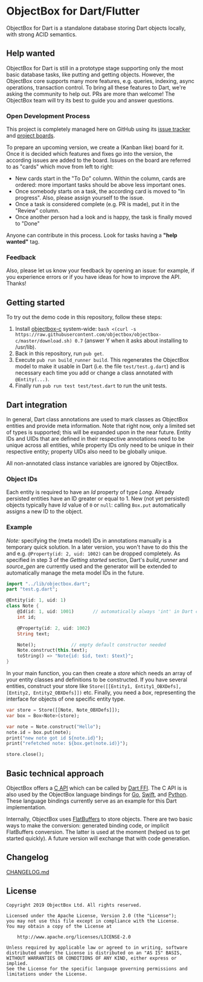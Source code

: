 ObjectBox for Dart/Flutter
==========================
ObjectBox for Dart is a standalone database storing Dart objects locally, with strong ACID semantics.

Help wanted
-----------
ObjectBox for Dart is still in a prototype stage supporting only the most basic database tasks, like putting and getting objects.
However, the ObjectBox core supports many more features, e.g. queries, indexing, async operations, transaction control.
To bring all these features to Dart, we're asking the community to help out. PRs are more than welcome!
The ObjectBox team will try its best to guide you and answer questions. 

### Open Development Process

This project is completely managed here on GitHub using its [issue tracker](https://github.com/objectbox/objectbox-dart/issues) and [project boards](https://github.com/objectbox/objectbox-dart/projects).

To prepare an upcoming version, we create a (Kanban like) board for it.
Once it is decided which features and fixes go into the version, the according issues are added to the board.
Issues on the board are referred to as "cards" which move from left to right:

* New cards start in the "To Do" column.
  Within the column, cards are ordered: more important tasks should be above less important ones.  
* Once somebody starts on a task, the according card is moved to "In progress".
  Also, please assign yourself to the issue.
* Once a task is considered complete (e.g. PR is made), put it in the "Review" column.
* Once another person had a look and is happy, the task is finally moved to "Done"
 
Anyone can contribute in this process. Look for tasks having a **"help wanted"** tag.

### Feedback

Also, please let us know your feedback by opening an issue:
for example, if you experience errors or if you have ideas for how to improve the API.
Thanks!

Getting started
---------------
To try out the demo code in this repository, follow these steps:

1. Install [objectbox-c](https://github.com/objectbox/objectbox-c) system-wide: `bash <(curl -s https://raw.githubusercontent.com/objectbox/objectbox-c/master/download.sh) 0.7` (answer Y when it asks about installing to /usr/lib).
2. Back in this repository, run `pub get`.
3. Execute `pub run build_runner build`. This regenerates the ObjectBox model to make it usable in Dart (i.e. the file `test/test.g.dart`) and is necessary each time you add or change a class annotated with `@Entity(...)`.
4. Finally run `pub run test test/test.dart` to run the unit tests.

Dart integration
----------------
In general, Dart class annotations are used to mark classes as ObjectBox entities and provide meta information.
Note that right now, only a limited set of types is supported; this will be expanded upon in the near future.
Entity IDs and UIDs that are defined in their respective annotations need to be unique across all entities, while property IDs only need to be unique in their respective entity; property UIDs also need to be globally unique.

All non-annotated class instance variables are ignored by ObjectBox.

### Object IDs

Each entity is required to have an _Id_ property of type _Long_.
Already persisted entities have an ID greater or equal to 1.
New (not yet persisted) objects typically have _Id_ value of `0` or `null`: calling `Box.put` automatically assigns a new ID to the object.

### Example

*Note:* specifying the (meta model) IDs in annotations manually is a temporary quick solution.
In a later version, you won't have to do this the and e.g. `@Property(id: 2, uid: 1002)` can be dropped completely.
As specified in step 3 of the _Getting started_ section, Dart's _build\_runner_ and _source\_gen_ are currently used and the generator will be extended to automatically manage the meta model IDs in the future.

```dart
import "../lib/objectbox.dart";
part "test.g.dart";

@Entity(id: 1, uid: 1)
class Note {
    @Id(id: 1, uid: 1001)       // automatically always 'int' in Dart code and 'Long' in ObjectBox
    int id;

    @Property(id: 2, uid: 1002)
    String text;

    Note();             // empty default constructor needed
    Note.construct(this.text);
    toString() => "Note{id: $id, text: $text}";
}
```

In your main function, you can then create a _store_ which needs an array of your entity classes and definitions to be constructed. If you have several entities, construct your store like `Store([[Entity1, Entity1_OBXDefs], [Entity2, Entity2_OBXDefs]])` etc.
Finally, you need a _box_, representing the interface for objects of one specific entity type.

```dart
var store = Store([[Note, Note_OBXDefs]]);
var box = Box<Note>(store);

var note = Note.construct("Hello");
note.id = box.put(note);
print("new note got id ${note.id}");
print("refetched note: ${box.get(note.id)}");

store.close();
```

Basic technical approach
------------------------
ObjectBox offers a [C API](https://github.com/objectbox/objectbox-c) which can be called by [Dart FFI](https://dart.dev/server/c-interop).
The C API is is also used by the ObjectBox language bindings for [Go](https://github.com/objectbox/objectbox-go), [Swift](https://github.com/objectbox/objectbox-swift), and [Python](https://github.com/objectbox/objectbox-python).
These language bindings currently serve as an example for this Dart implementation.

Internally, ObjectBox uses [FlatBuffers](https://google.github.io/flatbuffers/) to store objects.
There are two basic ways to make the conversion: generated binding code, or implicit FlatBuffers conversion.
The latter is used at the moment (helped us to get started quickly).
A future version will exchange that with code generation.  

Changelog
---------
[CHANGELOG.md](CHANGELOG.md)

License
-------
    Copyright 2019 ObjectBox Ltd. All rights reserved.
    
    Licensed under the Apache License, Version 2.0 (the "License");
    you may not use this file except in compliance with the License.
    You may obtain a copy of the License at
    
        http://www.apache.org/licenses/LICENSE-2.0
    
    Unless required by applicable law or agreed to in writing, software
    distributed under the License is distributed on an "AS IS" BASIS,
    WITHOUT WARRANTIES OR CONDITIONS OF ANY KIND, either express or implied.
    See the License for the specific language governing permissions and
    limitations under the License.

